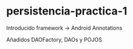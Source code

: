 persistencia-practica-1
=======================

Introducido framework -> Android Annotations

Añadidos DAOFactory, DAOs y POJOS
